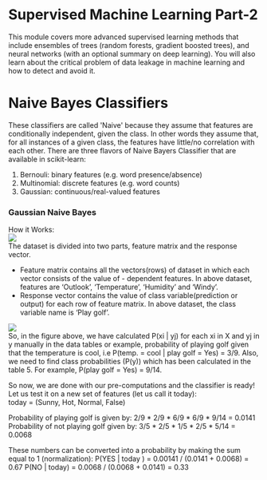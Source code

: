# Supervised Machine Learning Part-2
This module covers more advanced supervised learning methods that include ensembles of trees (random forests, gradient boosted trees), and neural networks (with an optional summary on deep learning). You will also learn about the critical problem of data leakage in machine learning and how to detect and avoid it.

# Naive Bayes Classifiers
These classifiers are called 'Naive' because they assume that features are conditionally independent, given the class. In other words they assume that, for all instances of a given class, the features have little/no correlation with each other. There are three flavors of Naive Bayers Classifier that are available in scikit-learn:
1. Bernouli: binary features (e.g. word presence/absence)
2. Multinomial: discrete features (e.g. word counts)
3. Gaussian: continuous/real-valued features

### Gaussian Naive Bayes
How it Works:<br>
<img src='https://2.bp.blogspot.com/-sD_VfJzi8YY/WtTygMEGRCI/AAAAAAAABwA/mnnX-Q14j3kRoFzbygUrhgDS_DQwSemZQCLcBGAs/s640/Decision%2BTree%2BExercise.jpg'><br>
The dataset is divided into two parts, feature matrix and the response vector.
- Feature matrix contains all the vectors(rows) of dataset in which each vector consists of the value of - dependent features. In above dataset, features are ‘Outlook’, ‘Temperature’, ‘Humidity’ and ‘Windy’.
- Response vector contains the value of class variable(prediction or output) for each row of feature matrix. In above dataset, the class variable name is ‘Play golf’.<br>

<img src='https://media.geeksforgeeks.org/wp-content/uploads/naive-bayes-classification.png'><br>
So, in the figure above, we have calculated P(xi | yj) for each xi in X and yj in y manually in the data tables or example, probability of playing golf given that the temperature is cool, i.e P(temp. = cool | play golf = Yes) = 3/9. Also, we need to find class probabilities (P(y)) which has been calculated in the table 5. For example, P(play golf = Yes) = 9/14.

So now, we are done with our pre-computations and the classifier is ready! Let us test it on a new set of features (let us call it today):<br>
today = (Sunny, Hot, Normal, False)

Probability of playing golf is given by:
2/9 * 2/9 * 6/9 * 6/9 * 9/14 = 0.0141<br>
Probability of not playing golf given by:
3/5 * 2/5 * 1/5 * 2/5 * 5/14 = 0.0068<br>

These numbers can be converted into a probability by making the sum equal to 1 (normalization):
P(YES | today ) = 0.00141 / (0.0141 + 0.0068) = 0.67
P(NO | today) = 0.0068 / (0.0068 + 0.0141) = 0.33




